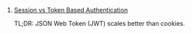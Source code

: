  1. [Session vs Token Based Authentication](https://medium.com/@sherryhsu/session-vs-token-based-authentication-11a6c5ac45e4)
    
    TL;DR: JSON Web Token (JWT) scales better than cookies.
